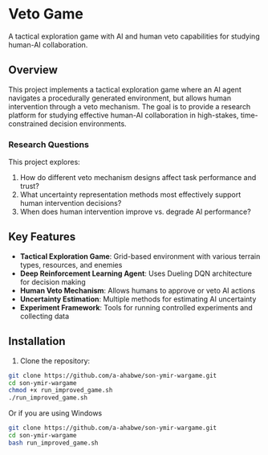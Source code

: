 # Veto Game

A tactical exploration game with AI and human veto capabilities for studying human-AI collaboration.

## Overview

This project implements a tactical exploration game where an AI agent navigates a procedurally generated environment, but allows human intervention through a veto mechanism. The goal is to provide a research platform for studying effective human-AI collaboration in high-stakes, time-constrained decision environments.

### Research Questions

This project explores:
1. How do different veto mechanism designs affect task performance and trust?
2. What uncertainty representation methods most effectively support human intervention decisions?
3. When does human intervention improve vs. degrade AI performance?

## Key Features

- **Tactical Exploration Game**: Grid-based environment with various terrain types, resources, and enemies
- **Deep Reinforcement Learning Agent**: Uses Dueling DQN architecture for decision making
- **Human Veto Mechanism**: Allows humans to approve or veto AI actions
- **Uncertainty Estimation**: Multiple methods for estimating AI uncertainty
- **Experiment Framework**: Tools for running controlled experiments and collecting data

## Installation

1. Clone the repository:
```bash
git clone https://github.com/a-ahabwe/son-ymir-wargame.git
cd son-ymir-wargame
chmod +x run_improved_game.sh
./run_improved_game.sh
```
Or if you are using Windows
```bash
git clone https://github.com/a-ahabwe/son-ymir-wargame.git
cd son-ymir-wargame
bash run_improved_game.sh
```
